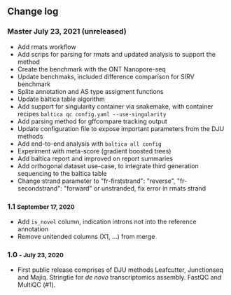 ## Change log

### Master July 23, 2021 (unreleased)
* Add rmats workflow
* Add scrips for parsing for rmats and updated analysis to support the method
* Create the benchmark with the ONT Nanopore-seq
* Update benchmaks, included difference comparison for SIRV benchmark
* Splite annotation and AS type assigment functions
* Update baltica table algorithm 
* Add support for singularity container via snakemake, with container recipes `baltica qc config.yaml --use-singularity`
* Add parsing method for gffcompare tracking output
* Update configuration file to expose important parameters from the DJU methods
* Add end-to-end analysis with `baltica all config`  
* Experiment with meta-score (gradient boosted trees) 
* Add baltica report and improved on report summaries 
* Add orthogonal dataset use-case, to integrate third generation sequencing to the baltica table
* Change strand parameter to "fr-firststrand": "reverse", "fr-secondstrand": "forward" or unstranded, fix error in rmats strand 

### 1.1 <small> September 17, 2020</small>
* Add `is_novel` column, indication introns not into the reference annotation
* Remove unitended columns (X1, ...) from merge

### 1.0 <small>- July 23, 2020</small>
* First public release comprises of DJU methods Leafcutter, Junctionseq and Majiq. Stringtie for *de novo* transcriptomics assembly. FastQC and MultiQC (#1).

